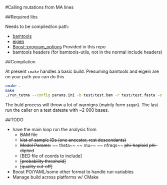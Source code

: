 #Calling mutations from MA lines


##Required libs

Needs to be compiled/on path:
* [bamtools](https://github.com/pezmaster31/bamtools)
* [eigen](http://eigen.tuxfamily.org/index.php?title=Main_Page)
* [Boost::program_options](http://www.boost.org/doc/libs/1_55_0/doc/html/program_options.html)
Provided in this repo
* bamtools headers  (for bamtools-utils, not in the normal include headers) 

##Compilation

At present `cmake` handles a basic build. Presuming bamtools and eigein are on
your path you can do this

```sh
cmake .
make
./run_tetma --config params.ini -b test/test.bam -r test/test.fasta -o test/test.out
```
The buld process will throw a lot of warnigns (mainly form `seqan`). The last
run the caller on a test dateste with ~2 000 bases.

##TODO
* have the main loop run the analysis from
    * ~~BAM file~~
    * ~~kist of sample IDs (one ancestor, rest descendants)~~
    * ~~Model Params:~~
       ~~ theta~~
       ~~ mu~~
       ~~ nfreqs~~
       ~~phi-haploid~~
       ~~phi-diploid~~
    * [BED file of coords to include]
    * ~~[probability threshold]~~
    * ~~[quality cut-off]~~
* Boost PO/YAML/some other format to handle run variables
* Manage build across platforms w/ CMake
